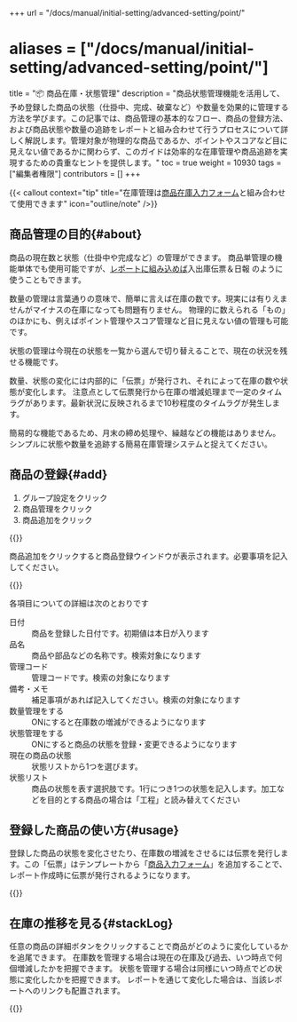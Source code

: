 +++
url = "/docs/manual/initial-setting/advanced-setting/point/"
# aliases = ["/docs/manual/initial-setting/advanced-setting/point/"]
title = "📦 商品在庫・状態管理"
description = "商品状態管理機能を活用して、予め登録した商品の状態（仕掛中、完成、破棄など）や数量を効果的に管理する方法を学びます。この記事では、商品管理の基本的なフロー、商品の登録方法、および商品状態や数量の追跡をレポートと組み合わせて行うプロセスについて詳しく解説します。管理対象が物理的な商品であるか、ポイントやスコアなど目に見えない値であるかに関わらず、このガイドは効率的な在庫管理や商品追跡を実現するための貴重なヒントを提供します。"
toc = true
weight = 10930
tags = ["編集者権限"]
contributors = []
+++

{{< callout context="tip" title="在庫管理は[商品在庫入力フォーム](/docs/manual/initial-setting/template/mod/)と組み合わせて使用できます" icon="outline/note" />}}

## 商品管理の目的{#about}

商品の現在数と状態（仕掛中や完成など）の管理ができます。
商品単管理の機能単体でも使用可能ですが、[レポートに組み込めば](/docs/manual/write-report/parts/#item)入出庫伝票＆日報 のように使うこともできます。

数量の管理は言葉通りの意味で、簡単に言えば在庫の数です。現実には有りえませんがマイナスの在庫になっても問題有りません。
物理的に数えられる「もの」のほかにも、例えばポイント管理やスコア管理など目に見えない値の管理も可能です。

状態の管理は今現在の状態を一覧から選んで切り替えることで、現在の状況を残せる機能です。

数量、状態の変化には内部的に「伝票」が発行され、それによって在庫の数や状態が変化します。
注意点として伝票発行から在庫の増減処理まで一定のタイムラグがあります。最新状況に反映されるまで10秒程度のタイムラグが発生します。

簡易的な機能であるため、月末の締め処理や、繰越などの機能はありません。
シンプルに状態や数量を追跡する簡易在庫管理システムと捉えてください。

## 商品の登録{#add}

1. グループ設定をクリック
1. 商品管理をクリック
1. 商品追加をクリック

{{<iTablet filename="img/addItem" msg="商品管理を開いてみよう" alice="ok">}}

商品追加をクリックすると商品登録ウインドウが表示されます。必要事項を記入してください。

{{<iTablet filename="img/itemResist" msg="商品を登録してみよう" alice="ok">}}

各項目についての詳細は次のとおりです

<dl class="basic">
  <dt>日付</dt>
  <dd>商品を登録した日付です。初期値は本日が入ります</dd>
  <dt>品名</dt>
  <dd>商品や部品などの名称です。検索対象になります</dd>
  <dt>管理コード</dt>
  <dd>管理コードです。検索の対象になります</dd>
  <dt>備考・メモ</dt>
  <dd>補足事項があれば記入してください。検索の対象になります</dd>
  <dt>数量管理をする</dt>
  <dd>ONにすると在庫数の増減ができるようになります</dd>
  <dt>状態管理をする</dt>
  <dd>ONにすると商品の状態を登録・変更できるようになります</dd>
  <dt>現在の商品の状態</dt>
  <dd>状態リストから1つを選びます。</dd>
  <dt>状態リスト</dt>
  <dd>商品の状態を表す選択肢です。1行につき1つの状態を記入します。加工などを目的とする商品の場合は「工程」と読み替えてください</dd>
</dl>

## 登録した商品の使い方{#usage}

登録した商品の状態を変化させたり、在庫数の増減をさせるには伝票を発行します。この「伝票」はテンプレートから「[商品入力フォーム](/docs/manual/initial-setting/template/mod/)」を追加することで、
レポート作成時に伝票が発行されるようになります。

{{<icatch filename="img/itemReport" msg="レポート作成画面から在庫の増減や状態変更が可能です" alice="ok">}}

## 在庫の推移を見る{#stackLog}

任意の商品の詳細ボタンをクリックすることで商品がどのように変化しているかを追尾できます。
在庫数を管理する場合は現在の在庫及び過去、いつ時点で何個増減したかを把握できます。
状態を管理する場合は同様にいつ時点でどの状態に変化したかを把握できます。
レポートを通じて変化した場合は、当該レポートへのリンクも配置されます。

{{<iTablet filename="img/itemHistory" msg="商品の状態変遷ログ画面。現在の数量から逆算で計算されます" alice="ok">}}
